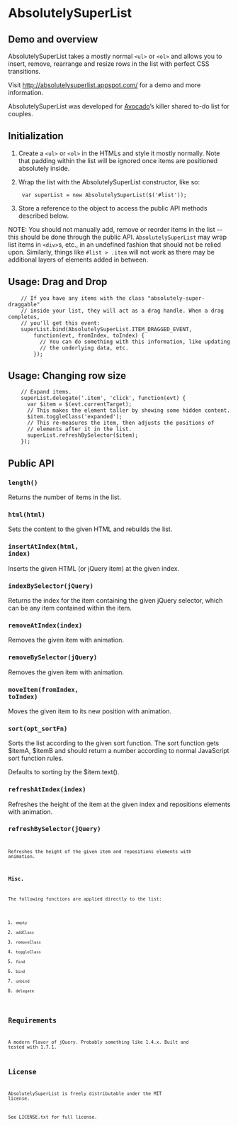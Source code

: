AbsolutelySuperList
=====================

Demo and overview
-----------------

AbsolutelySuperList takes a mostly normal <code>&lt;ul&gt;</code> or
<code>&lt;ol&gt;</code> and allows you to insert, remove, rearrange and
resize rows in the list with perfect CSS transitions.

Visit <a href="//absolutelysuperlist.appspot.com/">http://absolutelysuperlist.appspot.com/</a>
for a demo and more information.

AbsolutelySuperList was developed for <a href="https://avocado.io/">Avocado</a>&rsquo;s
killer shared to-do list for couples.

Initialization
--------------

1. Create a <code>&lt;ul&gt;</code> or <code>&lt;ol&gt;</code> in the HTMLs and style it
mostly normally. Note that padding within the list will be ignored once items
are positioned absolutely inside.

2. Wrap the list with the AbsolutelySuperList constructor, like so:

        var superList = new AbsolutelySuperList($('#list'));

3. Store a reference to the object to access the public API methods described below.

NOTE: You should not manually add, remove or reorder items in the list -- this should be done
through the public API. <code>AbsolutelySuperList</code> may wrap list items in
<code>&lt;div&gt;</code>s, etc., in an undefined fashion that should not be relied upon.
Similarly, things like <code>#list > .item</code> will not work as there may be
additional layers of elements added in between.

Usage: Drag and Drop
--------------------

        // If you have any items with the class "absolutely-super-draggable"
        // inside your list, they will act as a drag handle. When a drag completes,
        // you'll get this event:
        superList.bind(AbsolutelySuperList.ITEM_DRAGGED_EVENT,
            function(evt, fromIndex, toIndex) {
              // You can do something with this information, like updating
              // the underlying data, etc.
            });

Usage: Changing row size
------------------------

        // Expand items.
        superList.delegate('.item', 'click', function(evt) {
          var $item = $(evt.currentTarget);
          // This makes the element taller by showing some hidden content.
          $item.toggleClass('expanded');
          // This re-measures the item, then adjusts the positions of
          // elements after it in the list.
          superList.refreshBySelector($item);
        });


Public API
----------

### <code>length()</code>

Returns the number of items in the list.

### <code>html(html)</code>

Sets the content to the given HTML and rebuilds the list.

### <code>insertAtIndex(html, index)</code>

Inserts the given HTML (or jQuery item) at the given index.

### <code>indexBySelector(jQuery)</code>

Returns the index for the item containing the given jQuery selector, which
can be any item contained within the item.

### <code>removeAtIndex(index)</code>

Removes the given item with animation.

### <code>removeBySelector(jQuery)</code>

Removes the given item with animation.

### <code>moveItem(fromIndex, toIndex)</code>

Moves the given item to its new position with animation.

### <code>sort(opt_sortFn)</code>

Sorts the list according to the given sort function. The sort function gets $itemA, $itemB
and should return a number according to normal JavaScript sort function rules.

Defaults to sorting by the $item.text().

### <code>refreshAtIndex(index)</code>

Refreshes the height of the item at the given index and repositions elements with animation.

### <code>refreshBySelector(jQuery)<code>

Refreshes the height of the given item and repositions elements with animation.

### Misc.

The following functions are applied directly to the list:

1. <code>empty</code>
2. <code>addClass</code>
3. <code>removeClass</code>
4. <code>toggleClass</code>
5. <code>find</code>
6. <code>bind</code>
7. <code>unbind</code>
8. <code>delegate</code>

Requirements
------------

A modern flavor of jQuery. Probably something like 1.4.x. Built and tested with 1.7.1.

License
-------

AbsolutelySuperList is freely distributable under the MIT license.

See LICENSE.txt for full license.
